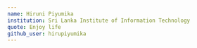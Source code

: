 ```yaml
---
name: Hiruni Piyumika
institution: Sri Lanka Institute of Information Technology
quote: Enjoy life
github_user: hirupiyumika
---
```

